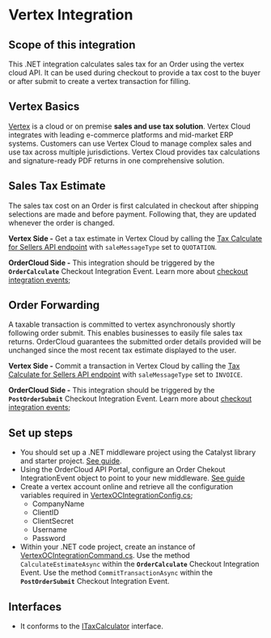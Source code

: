 ﻿# Vertex Integration 

## Scope of this integration
This .NET integration calculates sales tax for an Order using the vertex cloud API. It can be used during checkout to provide a tax cost to the buyer or after submit to create a vertex transaction for filling. 

## Vertex Basics 
[Vertex](https://www.vertexinc.com/) is a cloud or on premise **sales and use tax solution**. Vertex Cloud integrates with leading e-commerce platforms and mid-market ERP systems. Customers can use Vertex Cloud to manage complex sales and use tax across multiple jurisdictions. Vertex Cloud provides tax calculations and signature-ready PDF returns in one comprehensive solution.

## Sales Tax Estimate
The sales tax cost on an Order is first calculated in checkout after shipping selections are made and before payment. Following that, they are updated whenever the order is changed. 

**Vertex Side -** Get a tax estimate in Vertex Cloud by calling the [Tax Calculate for Sellers API endpoint](https://developer.vertexcloud.com/api/docs/#operation/Sale_Post) with `saleMessageType` set to `QUOTATION`.

**OrderCloud Side -** This integration should be triggered by the **`OrderCalculate`** Checkout Integration Event. Learn more about [checkout integration events](https://ordercloud.io/knowledge-base/order-checkout-integration); 

## Order Forwarding
A taxable transaction is committed to vertex asynchronously shortly following order submit. This enables businesses to easily file sales tax returns. OrderCloud guarantees the submitted order details provided will be unchanged since the most recent tax estimate displayed to the user.

**Vertex Side -** Commit a transaction in Vertex Cloud by calling the [Tax Calculate for Sellers API endpoint](https://developer.vertexcloud.com/api/docs/#operation/Sale_Post) with `saleMessageType` set to `INVOICE`.

**OrderCloud Side -** This integration should be triggered by the **`PostOrderSubmit`** Checkout Integration Event. Learn more about [checkout integration events](https://ordercloud.io/knowledge-base/order-checkout-integration); 

## Set up steps

- You should set up a .NET middleware project using the Catalyst library and starter project. [See guide](https://ordercloud.io/knowledge-base/start-dotnet-middleware-from-scratch).
- Using the OrderCloud API Portal, configure an Order Chekout IntegrationEvent object to point to your new middleware. [See guide](https://ordercloud.io/knowledge-base/order-checkout-integration)
- Create a vertex account online and retrieve all the configuration variables required in [VertexOCIntegrationConfig.cs](./VertexOCIntegrationConfig.cs); 
	- CompanyName
	- ClientID
	- ClientSecret
	- Username
	- Password
- Within your .NET code project, create an instance of [VertexOCIntegrationCommand.cs](./VertexOCIntegrationCommand.cs). Use the method `CalculateEstimateAsync` within the **`OrderCalculate`** Checkout Integration Event.  Use the method `CommitTransactionAsync` within the **`PostOrderSubmit`** Checkout Integration Event. 

## Interfaces

- It conforms to the [ITaxCalculator](../../Interfaces/ITaxCalculator.cs) interface.
